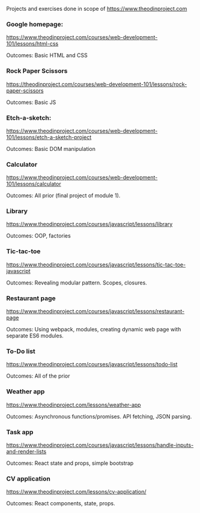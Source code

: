 Projects and exercises done in scope of https://www.theodinproject.com

### Google homepage:
https://www.theodinproject.com/courses/web-development-101/lessons/html-css

Outcomes: Basic HTML and CSS

### Rock Paper Scissors
https://theodinproject.com/courses/web-development-101/lessons/rock-paper-scissors

Outcomes: Basic JS

### Etch-a-sketch:
https://www.theodinproject.com/courses/web-development-101/lessons/etch-a-sketch-project

Outcomes: Basic DOM manipulation

### Calculator
https://www.theodinproject.com/courses/web-development-101/lessons/calculator

Outcomes: All prior (final project of module 1).


### Library
https://www.theodinproject.com/courses/javascript/lessons/library

Outcomes: OOP, factories

### Tic-tac-toe
https://www.theodinproject.com/courses/javascript/lessons/tic-tac-toe-javascript

Outcomes: Revealing modular pattern. Scopes, closures. 

### Restaurant page
https://www.theodinproject.com/courses/javascript/lessons/restaurant-page

Outcomes: Using webpack, modules, creating dynamic web page with separate ES6 modules.

### To-Do list
https://www.theodinproject.com/courses/javascript/lessons/todo-list

Outcomes: All of the prior

### Weather app
https://www.theodinproject.com/lessons/weather-app

Outcomes: Asynchronous functions/promises. API fetching, JSON parsing.

### Task app
https://www.theodinproject.com/courses/javascript/lessons/handle-inputs-and-render-lists

Outcomes: React state and props, simple bootstrap

### CV application
https://www.theodinproject.com/lessons/cv-application/

Outcomes: React components, state, props.